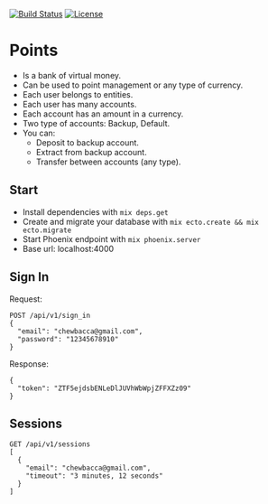 [![Build Status](https://travis-ci.org/adrianmarino/points.svg?branch=master)](https://travis-ci.org/adrianmarino/points)
[![License](http://img.shields.io/:license-mit-blue.svg)](http://badges.mit-license.org)

# Points
  * Is a bank of virtual money.
  * Can be used to point management or any type of currency.
  * Each user belongs to entities.
  * Each user has many accounts.
  * Each account has an amount in a currency.
  * Two type of accounts: Backup, Default.
  * You can:
    * Deposit to backup account.
    * Extract from backup account.
    * Transfer between accounts (any type).

## Start
  * Install dependencies with `mix deps.get`
  * Create and migrate your database with `mix ecto.create && mix ecto.migrate`
  * Start Phoenix endpoint with `mix phoenix.server`
  * Base url: localhost:4000

## Sign In
Request:
```
POST /api/v1/sign_in
{
  "email": "chewbacca@gmail.com",
  "password": "12345678910"
}
```
Response:
```
{
  "token": "ZTF5ejdsbENLeDlJUVhWbWpjZFFXZz09"
}
```
## Sessions
```
GET /api/v1/sessions
[
  {
    "email": "chewbacca@gmail.com",
    "timeout": "3 minutes, 12 seconds"
  }
]
```
